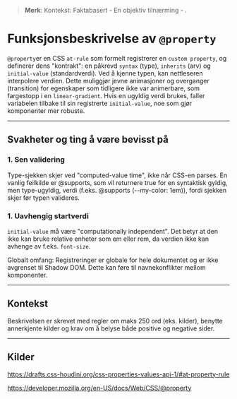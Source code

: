 > **Merk**: Kontekst: Faktabasert - En objektiv tilnærming - .

# Funksjonsbeskrivelse av `@property`

`@property`er en CSS `at-rule` som formelt registrerer en `custom property`, og
definerer dens "kontrakt": en påkrevd `syntax` (type), `inherits` (arv) og
`initial-value` (standardverdi). Ved å kjenne typen, kan nettleseren interpolere
verdien. Dette muliggjør jevne animasjoner og overganger (transition) for
egenskaper som tidligere ikke var animerbare, som fargestopp i en
`linear-gradient`. Hvis en ugyldig verdi brukes, faller variabelen tilbake til
sin registrerte `initial-value`, noe som gjør komponenter mer robuste.

---

## Svakheter og ting å være bevisst på

### 1. Sen validering

Type-sjekken skjer ved "computed-value time", ikke når CSS-en parses. En vanlig
feilkilde er @supports, som vil returnere true for en syntaktisk gyldig, men
type-ugyldig, verdi (f.eks. @supports (--my-color: 1em)), fordi sjekken skjer
før typen valideres.

### 1. Uavhengig startverdi

`initial-value` må være "computationally independent". Det betyr at den ikke kan
bruke relative enheter som em eller rem, da verdien ikke kan avhenge av f.eks.
`font-size`.

Globalt omfang: Registreringer er globale for hele dokumentet og er ikke
avgrenset til Shadow DOM. Dette kan føre til navnekonflikter mellom komponenter.

---

## Kontekst

Beskrivelsen er skrevet med regler om maks 250 ord (eks. kilder), benytte
annerkjente kilder og krav om å belyse både positive og negative sider.

---

## Kilder

https://drafts.css-houdini.org/css-properties-values-api-1/#at-property-rule

https://developer.mozilla.org/en-US/docs/Web/CSS/@property
